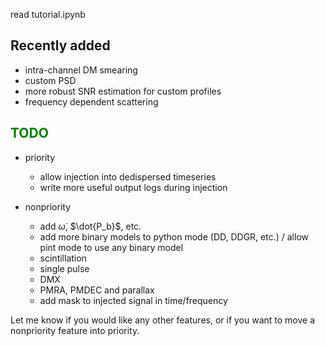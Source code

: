 read tutorial.ipynb

## Recently added 
- intra-channel DM smearing
- custom PSD
- more robust SNR estimation for custom profiles
- frequency dependent scattering

## <font color='green'>TODO</font>
- priority
  - allow injection into dedispersed timeseries
  - write more useful output logs during injection

- nonpriority
  - add $\dot{\omega}$, $\dot{P_b}$, etc.
  - add more binary models to python mode (DD, DDGR, etc.) / allow pint mode to use any binary model
  - scintillation
  - single pulse
  - DMX
  - PMRA, PMDEC and parallax
  - add mask to injected signal in time/frequency
 
Let me know if you would like any other features, or if you want to move a nonpriority feature into priority.
